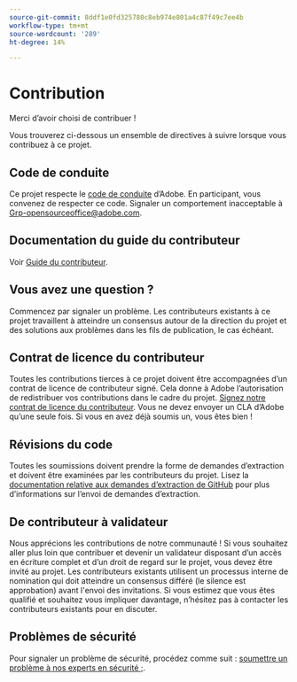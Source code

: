 ```yaml
---
source-git-commit: 8ddf1e0fd325780c8eb974e801a4c87f49c7ee4b
workflow-type: tm+mt
source-wordcount: '289'
ht-degree: 14%

---
```

# Contribution

Merci d’avoir choisi de contribuer !

Vous trouverez ci-dessous un ensemble de directives à suivre lorsque vous contribuez à ce projet.

## Code de conduite

Ce projet respecte le [code de conduite](code-of-conduct.md) d’Adobe. En participant, vous convenez de respecter ce code. Signaler un comportement inacceptable à
[Grp-opensourceoffice@adobe.com](mailto:Grp-opensourceoffice@adobe.com).

## Documentation du guide du contributeur

Voir [Guide du contributeur](https://experienceleague.adobe.com/docs/contributor/contributor-guide/introduction.html).

## Vous avez une question ?

Commencez par signaler un problème. Les contributeurs existants à ce projet travaillent à atteindre un consensus autour de la direction du projet et des solutions aux problèmes dans les fils de publication, le cas échéant.

## Contrat de licence du contributeur

Toutes les contributions tierces à ce projet doivent être accompagnées d’un contrat de licence de contributeur signé. Cela donne à Adobe l’autorisation de redistribuer vos contributions dans le cadre du projet. [Signez notre contrat de licence du contributeur](https://opensource.adobe.com/cla.html). Vous ne devez envoyer un CLA d’Adobe qu’une seule fois. Si vous en avez déjà soumis un, vous êtes bien !

## Révisions du code

Toutes les soumissions doivent prendre la forme de demandes d’extraction et doivent être examinées par les contributeurs du projet. Lisez la [documentation relative aux demandes d’extraction de GitHub](https://docs.github.com/en/pull-requests/collaborating-with-pull-requests/proposing-changes-to-your-work-with-pull-requests/about-pull-requests) pour plus d’informations sur l’envoi de demandes d’extraction.

<!--
Lastly, please follow the [pull request template](PULL_REQUEST_TEMPLATE.md) when
submitting a pull request!
-->

## De contributeur à validateur

Nous apprécions les contributions de notre communauté ! Si vous souhaitez aller plus loin que contribuer et devenir un validateur disposant d’un accès en écriture complet et d’un droit de regard sur le projet, vous devez être invité au projet. Les contributeurs existants utilisent un processus interne de nomination qui doit atteindre un consensus différé (le silence est approbation) avant l&#39;envoi des invitations. Si vous estimez que vous êtes qualifié et souhaitez vous impliquer davantage, n’hésitez pas à contacter les contributeurs existants pour en discuter.

## Problèmes de sécurité

Pour signaler un problème de sécurité, procédez comme suit : [soumettre un problème à nos experts en sécurité ;](https://helpx.adobe.com/security/alertus.html).
